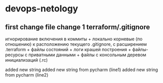 # devops-netology
first change file
change 1
terraform/.gitignore 
--
игнорирование включения в коммиты 
	+ локально корневые (по отношению) к расположению текущего .gitignore, с расширением .terraform
	+ файлы состояний 
	+ логи крашей построения 
	+ файлы-ресурсы с приватными данными
	+ файлы с консольным деревом инициализаций (.rc)

added new string 
added new string from pycharm (line1)
added new string from pycharm (line2)


